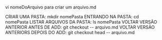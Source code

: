vi nomeDoArquivo para criar um arquivo.md

CRIAR UMA PASTA: mkdir nomePasta
ENTRANDO NA PASTA: cd nomePasta
LISTAR ARQUIVOS DA PASTA: ls nomePasta
VOLTAR VERSÃO ANTERIOR ANTES DE ADD: git checkout -- arquivo.md
VOLTAR VERSÃO ANTERIORS DEPOIS DO ADD: git checkout head -- arquivo.md
